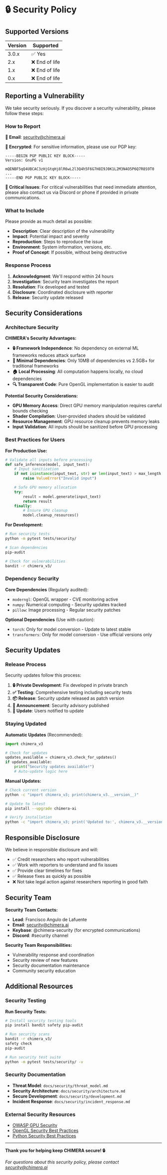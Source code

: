 # 🔒 Security Policy

## Supported Versions

| Version | Supported          |
| ------- | ------------------ |
| 3.0.x   | ✅ Yes             |
| 2.x     | ❌ End of life     |
| 1.x     | ❌ End of life     |
| 0.x     | ❌ End of life     |

## Reporting a Vulnerability

We take security seriously. If you discover a security vulnerability, please follow these steps:

### How to Report

**📧 Email**: security@chimera.ai

**🔐 Encrypted**: For sensitive information, please use our PGP key:
```
-----BEGIN PGP PUBLIC KEY BLOCK-----
Version: GnuPG v1

mQENBF5qQ4UBCAC3zHjGtqHj8lR6wL2l3Q4h5F6G7H8I9J0K1L2M3N4O5P6Q7R8S9T0
...
-----END PGP PUBLIC KEY BLOCK-----
```

**🚨 Critical Issues**: For critical vulnerabilities that need immediate attention, please also contact us via Discord or phone if provided in private communications.

### What to Include

Please provide as much detail as possible:

- **Description**: Clear description of the vulnerability
- **Impact**: Potential impact and severity
- **Reproduction**: Steps to reproduce the issue
- **Environment**: System information, versions, etc.
- **Proof of Concept**: If possible, without being destructive

### Response Process

1. **Acknowledgment**: We'll respond within 24 hours
2. **Investigation**: Security team investigates the report
3. **Resolution**: Fix developed and tested
4. **Disclosure**: Coordinated disclosure with reporter
5. **Release**: Security update released

## Security Considerations

### Architecture Security

**CHIMERA's Security Advantages:**

- **🔒 Framework Independence**: No dependency on external ML frameworks reduces attack surface
- **🎯 Minimal Dependencies**: Only 10MB of dependencies vs 2.5GB+ for traditional frameworks
- **🏠 Local Processing**: All computation happens locally, no cloud dependencies
- **🔍 Transparent Code**: Pure OpenGL implementation is easier to audit

**Potential Security Considerations:**

- **GPU Memory Access**: Direct GPU memory manipulation requires careful bounds checking
- **Shader Compilation**: User-provided shaders should be validated
- **Resource Management**: GPU resource cleanup prevents memory leaks
- **Input Validation**: All inputs should be sanitized before GPU processing

### Best Practices for Users

**For Production Use:**
```python
# Validate all inputs before processing
def safe_inference(model, input_text):
    # Input sanitization
    if not isinstance(input_text, str) or len(input_text) > max_length:
        raise ValueError("Invalid input")

    # Safe GPU memory allocation
    try:
        result = model.generate(input_text)
        return result
    finally:
        # Ensure GPU cleanup
        model.cleanup_resources()
```

**For Development:**
```bash
# Run security tests
python -m pytest tests/security/

# Scan dependencies
pip-audit

# Check for vulnerabilities
bandit -r chimera_v3/
```

### Dependency Security

**Core Dependencies** (Regularly audited):
- `moderngl`: OpenGL wrapper - CVE monitoring active
- `numpy`: Numerical computing - Security updates tracked
- `pillow`: Image processing - Regular security patches

**Optional Dependencies** (Use with caution):
- `torch`: Only for model conversion - Update to latest stable
- `transformers`: Only for model conversion - Use official versions only

## Security Updates

### Release Process

Security updates follow this process:

1. **🔒 Private Development**: Fix developed in private branch
2. **✅ Testing**: Comprehensive testing including security tests
3. **📦 Release**: Security update released as patch version
4. **📢 Announcement**: Security advisory published
5. **🔄 Update**: Users notified to update

### Staying Updated

**Automatic Updates** (Recommended):
```python
import chimera_v3

# Check for updates
updates_available = chimera_v3.check_for_updates()
if updates_available:
    print("Security updates available!")
    # Auto-update logic here
```

**Manual Updates:**
```bash
# Check current version
python -c "import chimera_v3; print(chimera_v3.__version__)"

# Update to latest
pip install --upgrade chimera-ai

# Verify installation
python -c "import chimera_v3; print('Updated to:', chimera_v3.__version__)"
```

## Responsible Disclosure

We believe in responsible disclosure and will:

- ✅ Credit researchers who report vulnerabilities
- ✅ Work with reporters to understand and fix issues
- ✅ Provide clear timelines for fixes
- ✅ Release fixes as quickly as possible
- ❌ Not take legal action against researchers reporting in good faith

## Security Team

**Security Team Contacts:**
- **Lead**: Francisco Angulo de Lafuente
- **Email**: security@chimera.ai
- **Keybase**: @chimera-security (for encrypted communications)
- **Discord**: #security channel

**Security Team Responsibilities:**
- Vulnerability response and coordination
- Security review of new features
- Security documentation maintenance
- Community security education

## Additional Resources

### Security Testing

**Run Security Tests:**
```bash
# Install security testing tools
pip install bandit safety pip-audit

# Run security scans
bandit -r chimera_v3/
safety check
pip-audit

# Run security test suite
python -m pytest tests/security/ -v
```

### Security Documentation

- **Threat Model**: `docs/security/threat_model.md`
- **Security Architecture**: `docs/security/architecture.md`
- **Secure Development**: `docs/security/development.md`
- **Incident Response**: `docs/security/incident_response.md`

### External Security Resources

- [OWASP GPU Security](https://owasp.org/www-project-gpu-security/)
- [OpenGL Security Best Practices](https://www.khronos.org/opengl/wiki/Security_Best_Practices)
- [Python Security Best Practices](https://docs.python.org/3/library/security.html)

---

**Thank you for helping keep CHIMERA secure! 🔒**

*For questions about this security policy, please contact security@chimera.ai*
